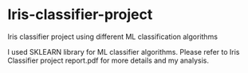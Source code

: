# Iris-classifier-project
Iris classifier project using different ML classification algorithms

I used SKLEARN library for ML classifier algorithms.
Please refer to Iris Classifier project report.pdf for more details and my analysis.
